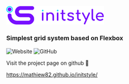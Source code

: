 <img src="images/logo-violet.png" width="260">

### Simplest grid system based on Flexbox

![Website](https://img.shields.io/website?down_color=lightgrey&down_message=offline&style=flat-square&up_color=green&up_message=online&url=https%3A%2F%2Fmathiew82.github.io%2Finitstyle%2F)
![GitHub](https://img.shields.io/github/license/Mathiew82/initstyle?style=flat-square)

Visit the project page on github 🚀

https://mathiew82.github.io/initstyle/
